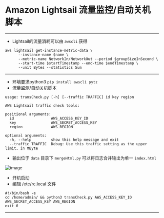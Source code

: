 # Amazon Lightsail 流量监控/自动关机脚本
---
- Lightsail的流量消耗可以由 ```awscli``` 获得
```shell
aws lightsail get-instance-metric-data \
      --instance-name $name \
      --metric-name NetworkIn/NetworkOut --period $groupSizeInSecond \
      --start-time $startTimestamp --end-time $endTimestamp \
      --unit Bytes --statistics Sum
```
---
- 环境要求python3   ```pip install awscli pytz```
- 流量监测/自动关机脚本
```
usage: transCheck.py [-h] [--traffic TRAFFIC] id key region

AWS Lightsail traffic check tools:

positional arguments:
  id                 AWS_ACCESS_KEY_ID
  key                AWS_SECRET_ACCESS_KEY
  region             AWS_REGION

optional arguments:
  -h, --help         show this help message and exit
  --traffic TRAFFIC  Debug: Use this traffic setting as the upper limit, in MByte
```

- 输出位于 ```data``` 目录下 ```mergeHtml.py``` 可以将日志合并输出为单一 ```index.html```

![image](https://user-images.githubusercontent.com/84311024/141241136-5b6cf63c-1800-4702-900b-64aa78116f79.png)

- 开机启动
- 编辑 /etc/rc.local 文件
```shell
#!/bin/bash -e
cd /home/admin/ && python3 transCheck.py AWS_ACCESS_KEY_ID AWS_SECRET_ACCESS_KEY AWS_REGION
exit 0
```
---
